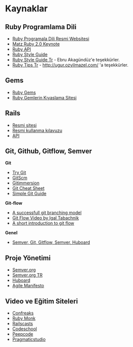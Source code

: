 # Kaynaklar

## Ruby Programlama Dili

* [Ruby Programala Dili Resmi Websitesi](http://www.ruby-lang.org/en/)
* [Matz Ruby 2.0 Keynote](http://www.youtube.com/watch?v=zQvmgN-0imY)
* [Ruby API](http://ruby-doc.org/)
* [Ruby Style Guide](https://github.com/bbatsov/ruby-style-guide)
* [Ruby Style Guide Tr](https://github.com/ebruAkagunduz/ruby-style-guide) - Ebru Akagündüz'e teşekkürler.
* [Ruby Tips Tr](https://gist.github.com/vigo/4014178) - http://ugur.ozyilmazel.com/ 'a teşekkürler.

## Gems

* [Ruby Gems](http://rubygems.org/)
* [Ruby Gemlerin Kıyaslama Sitesi](https://www.ruby-toolbox.com/)

## Rails 

* [Resmi sitesi](http://rubyonrails.org/)
* [Resmi kullanma kılavuzu](http://guides.rubyonrails.org/)
* [API](http://api.rubyonrails.org/)

## Git, Github, Gitflow, Semver

**Git**

* [Try Git](http://try.github.com/)
* [GitScm](http://git-scm.com/book)
* [Gitimmersion](http://gitimmersion.com/index.html)
* [Git Cheat Sheet](http://rogerdudler.github.io/git-guide/files/git_cheat_sheet.pdf)
* [Simple Git Guide](http://rogerdudler.github.io/git-guide/)

**Git-flow**

* [A successfull git branching model](http://nvie.com/posts/a-successful-git-branching-model/)
* [Git Flow Video by Igal Tabachnik](http://www.youtube.com/watch?v=qKLz4CNRBb0)
* [A short introduction to git flow](http://vimeo.com/16018419)

**Genel**

* [Semver, Git, Gitflow, Semver, Huboard](http://www.lab2023.com/kurum-ici-egitim-murat-kemal-baygun-huboard-semver-git-gitflow-ve-proje-yonetimi/)


## Proje Yönetimi

* [Semver.org](http://semver.org/)
* [Semver.org TR](https://github.com/lab2023/semver/blob/master/semver_tr.md)
* [Huboard](http://kanban.lab2023.com)
* [Agile Manifesto](http://agilemanifesto.org/iso/tr/)

## Video ve Eğitim Siteleri

* [Confreaks](http://www.confreaks.com/)
* [Ruby Monk](http://rubymonk.com/)
* [Railscasts](http://railscasts.com/)
* [Codeschool](http://www.codeschool.com/paths/ruby)
* [Peepcode](https://peepcode.com/)
* [Pragmaticstudio](http://pragmaticstudio.com/ruby)
